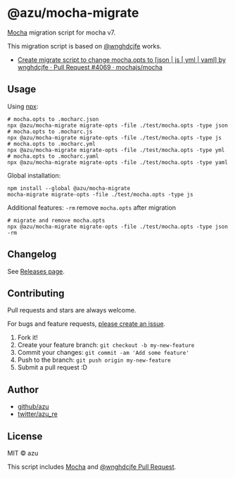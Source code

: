 # @azu/mocha-migrate

[Mocha](https://mochajs.org/) migration script for mocha v7.

This migration script is based on [@wnghdcjfe](https://github.com/wnghdcjfe) works.

- [Create migrate script to change mocha.opts to \[json | js | yml | yaml\] by wnghdcjfe · Pull Request #4069 · mochajs/mocha](https://github.com/mochajs/mocha/pull/4069)

## Usage

Using [npx](https://www.npmjs.com/package/npx):

    # mocha.opts to .mocharc.json
    npx @azu/mocha-migrate migrate-opts -file ./test/mocha.opts -type json
    # mocha.opts to .mocharc.js
    npx @azu/mocha-migrate migrate-opts -file ./test/mocha.opts -type js
    # mocha.opts to .mocharc.yml
    npx @azu/mocha-migrate migrate-opts -file ./test/mocha.opts -type yml
    # mocha.opts to .mocharc.yaml
    npx @azu/mocha-migrate migrate-opts -file ./test/mocha.opts -type yaml

Global installation:

    npm install --global @azu/mocha-migrate
    mocha-migrate migrate-opts -file ./test/mocha.opts -type js

Additional features: `-rm` remove `mocha.opts` after migration

    # migrate and remove mocha.opts
    npx @azu/mocha-migrate migrate-opts -file ./test/mocha.opts -type json -rm

## Changelog

See [Releases page](https://github.com/azu/mocha-migrate/releases).

## Contributing

Pull requests and stars are always welcome.

For bugs and feature requests, [please create an issue](https://github.com/azu/mocha-migrate/issues).

1. Fork it!
2. Create your feature branch: `git checkout -b my-new-feature`
3. Commit your changes: `git commit -am 'Add some feature'`
4. Push to the branch: `git push origin my-new-feature`
5. Submit a pull request :D

## Author

- [github/azu](https://github.com/azu)
- [twitter/azu_re](https://twitter.com/azu_re)

## License

MIT © azu

This script includes [Mocha](https://mochajs.org/) and [@wnghdcjfe Pull Request](https://github.com/mochajs/mocha/pull/4069).

